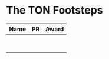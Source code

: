 # The TON Footsteps

| Name                                                                  | PR  | Award |
|-----------------------------------------------------------------------|:----|-------|
|                                                                       |     |       |
|                                                                       |     |       |
|                                                                       |     |       |
|                                                                       |     |       |
|                                                                       |     |       |
|                                                                       |     |       |
|                                                                       |     |       |
|                                                                       |     |       |
